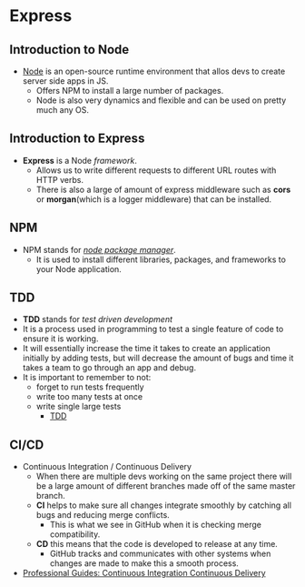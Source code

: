 # Express

## Introduction to Node

- [Node](https://developer.mozilla.org/en-US/docs/Learn/Server-side/Express_Nodejs/Introduction) is an open-source runtime environment that allos devs to create server side apps in JS.
  - Offers NPM to install a large number of packages.
  - Node is also very dynamics and flexible and can be used on pretty much any OS.

## Introduction to Express

- **Express** is a Node *framework*.
  - Allows us to write different requests to different URL routes with HTTP verbs.
  - There is also a large of amount of express middleware such as **cors** or **morgan**(which is a logger middleware) that can be installed.

## NPM

- NPM stands for [*node package manager*](https://docs.npmjs.com/about-npm).
  - It is used to install different libraries, packages, and frameworks to your Node application.

## TDD

- **TDD** stands for *test driven development*
- It is a process used in programming to test a single feature of code to ensure it is working.
- It will essentially increase the time it takes to create an application initially by adding tests, but will decrease the amount of bugs and time it takes a team to go through an app and debug.
- It is important to remember to not:
  - forget to run tests frequently
  - write too many tests at once
  - write single large tests
    - [TDD](https://www.agilealliance.org/glossary/tdd/#q=~(infinite~false~filters~(postType~(~'page~'post~'aa_book~'aa_event_session~'aa_experience_report~'aa_glossary~'aa_research_paper~'aa_video)~tags~(~'tdd))~searchTerm~'~sort~false~sortDirection~'asc~page~1))

## CI/CD

- Continuous Integration / Continuous Delivery
  - When there are multiple devs working on the same project there will be a large amount of different branches made off of the same master branch.
  - **CI** helps to make sure all changes integrate smoothly by catching all bugs and reducing merge conflicts.
    - This is what we see in GitHub when it is checking merge compatibility.
  - **CD** this means that the code is developed to release at any time.
    - GitHub tracks and communicates with other systems when changes are made to make this a smooth process.
- [Professional Guides: Continuous Integration Continuous Delivery](https://www.youtube.com/watch?v=xSv_m3KhUO8)
